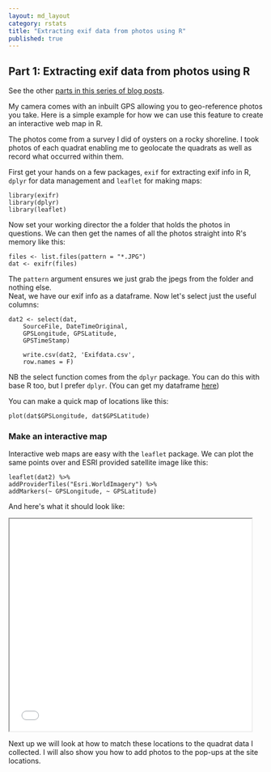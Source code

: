 ```yaml
---
layout: md_layout
category: rstats
title: "Extracting exif data from photos using R"
published: true  
---
```


## Part 1: Extracting exif data from photos using R  

See the other [parts in this series of blog posts](/rstats/2016/11/14/photos-to-spatialstat.html).  

My camera comes with an inbuilt GPS allowing you to geo-reference photos you take. Here is a simple example for how we can use this feature to create an interactive web map in R.  

The photos come from a survey I did of oysters on a rocky shoreline. I took photos of each quadrat enabling me to geolocate the quadrats as well as record what occurred within them.  

First get your hands on a few packages, `exif` for extracting exif info in R, `dplyr` for data management and `leaflet` for making maps:  

	library(exifr)
	library(dplyr)
	library(leaflet)

Now set your working director the a folder that holds the photos in questions. We can then get the names of all the photos straight into R's memory like this:

	files <- list.files(pattern = "*.JPG")
	dat <- exifr(files)

The `pattern` argument ensures we just grab the jpegs from the folder and nothing else.  
Neat, we have our exif info as a dataframe. Now let's select just the useful columns:  

	dat2 <- select(dat,
		SourceFile, DateTimeOriginal,
		GPSLongitude, GPSLatitude,
		GPSTimeStamp)

		write.csv(dat2, 'Exifdata.csv',
		row.names = F)

NB the select function comes from the `dplyr` package. You can do this with base R too, but I prefer `dplyr`.  (You can get my dataframe [here](/data/Exifdata.csv))

You can make a quick map of locations like this:  

	plot(dat$GPSLongitude, dat$GPSLatitude)

### Make an interactive map   

Interactive web maps are easy with the `leaflet` package.  We can plot the same points over and ESRI provided satellite image like this:  

	leaflet(dat2) %>%
	addProviderTiles("Esri.WorldImagery") %>%
	addMarkers(~ GPSLongitude, ~ GPSLatitude)  

And here's what it should look like:  

<iframe src="/data/hornby_pic_loc.html" style = "width: 95%; height: 30em"> It no map appears here your browser doesn't support iframes. Try <a href = "/data/hornby_pic_loc.html">this link instead</a></iframe>


Next up we will look at how to match these locations to the quadrat data I collected. I will also show you how to add photos to the pop-ups at the site locations.   
